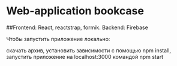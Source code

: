 # Web-application bookcase

##Frontend: React, reactstrap, formik. Backend: Firebase

Чтобы запустить приложение локально:

скачать архив, установить зависимости с помощью npm install, запустить приложение на localhost:3000 командой npm start
